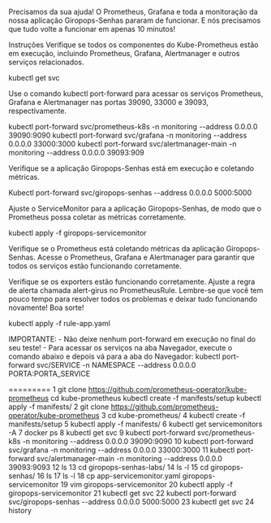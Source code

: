 Precisamos da sua ajuda! O Prometheus, Grafana e toda a monitoração da nossa aplicação Giropops-Senhas pararam de funcionar. E nós precisamos que tudo volte a funcionar em apenas 10 minutos!

Instruções
Verifique se todos os componentes do Kube-Prometheus estão em execução, incluindo Prometheus, Grafana, Alertmanager e outros serviços relacionados.

kubectl get svc

Use o comando kubectl port-forward para acessar os serviços Prometheus, Grafana e Alertmanager nas portas 39090, 33000 e 39093, respectivamente.

kubectl port-forward svc/prometheus-k8s -n monitoring --address 0.0.0.0 39090:9090
kubectl port-forward svc/grafana -n monitoring --address 0.0.0.0 33000:3000
kubectl port-forward svc/alertmanager-main -n monitoring --address 0.0.0.0 39093:909

Verifique se a aplicação Giropops-Senhas está em execução e coletando métricas.

Kubectl port-forward svc/giropops-senhas  --address 0.0.0.0 5000:5000


Ajuste o ServiceMonitor para a aplicação Giropops-Senhas, de modo que o Prometheus possa coletar as métricas corretamente.

kubectl apply -f giropops-servicemonitor

Verifique se o Prometheus está coletando métricas da aplicação Giropops-Senhas.
Acesse o Prometheus, Grafana e Alertmanager para garantir que todos os serviços estão funcionando corretamente.


Verifique se os exporters estão funcionando corretamente.
Ajuste a regra de alerta chamada alert-girus no PrometheusRule.
Lembre-se que você tem pouco tempo para resolver todos os problemas e deixar tudo funcionando novamente! Boa sorte!


   


   kubectl apply -f rule-app.yaml

IMPORTANTE: - Não deixe nenhum port-forward em execução no final do seu teste! - Para acessar os serviços na aba Navegador, execute o comando abaixo e depois vá para a aba do Navegador: kubectl port-forward svc/SERVICE -n NAMESPACE --address 0.0.0.0 PORTA:PORTA_SERVICE

=========
1  git clone https://github.com/prometheus-operator/kube-prometheus cd kube-prometheus kubectl create -f manifests/setup kubectl apply -f manifests/
    2  git clone https://github.com/prometheus-operator/kube-prometheus 
    3  cd kube-prometheus/
    4  kubectl create -f manifests/setup
    5  kubectl apply -f manifests/
    6  kubectl get servicemonitors -A
    7  docker ps
    8  kubectl get svc
    9  kubectl port-forward svc/prometheus-k8s -n monitoring --address 0.0.0.0 39090:9090
   10  kubectl port-forward svc/grafana -n monitoring --address 0.0.0.0 33000:3000
   11  kubectl port-forward svc/alertmanager-main -n monitoring --address 0.0.0.0 39093:9093
   12  ls
   13  cd giropops-senhas-labs/
   14  ls -l
   15  cd giropops-senhas/
   16  ls
   17  ls -l
   18  cp app-servicemonitor.yaml giropops-servicemonitor
   19  vim giropops-servicemonitor 
   20  kubectl apply -f giropops-servicemonitor 
   21  kubectl get svc
   22  kubectl port-forward svc/giropops-senhas  --address 0.0.0.0 5000:5000
   23  kubectl get svc
   24  history 